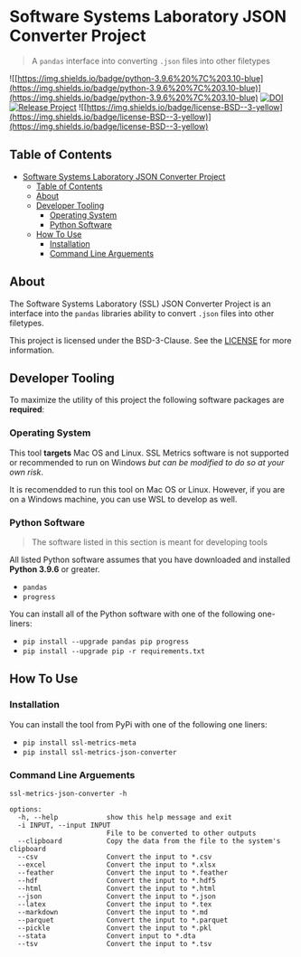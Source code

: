 # Software Systems Laboratory JSON Converter Project

> A `pandas` interface into converting `.json` files into other filetypes

![[https://img.shields.io/badge/python-3.9.6%20%7C%203.10-blue](https://img.shields.io/badge/python-3.9.6%20%7C%203.10-blue)](https://img.shields.io/badge/python-3.9.6%20%7C%203.10-blue)
[![DOI](https://zenodo.org/badge/406267900.svg)](https://zenodo.org/badge/latestdoi/406267900)
[![Release Project](https://github.com/SoftwareSystemsLaboratory/ssl-metrics-json-converter/actions/workflows/release.yml/badge.svg)](https://github.com/SoftwareSystemsLaboratory/ssl-metrics-json-converter/actions/workflows/release.yml)
![[https://img.shields.io/badge/license-BSD--3-yellow](https://img.shields.io/badge/license-BSD--3-yellow)](https://img.shields.io/badge/license-BSD--3-yellow)

## Table of Contents

- [Software Systems Laboratory JSON Converter Project](#software-systems-laboratory-json-converter-project)
  - [Table of Contents](#table-of-contents)
  - [About](#about)
  - [Developer Tooling](#developer-tooling)
    - [Operating System](#operating-system)
    - [Python Software](#python-software)
  - [How To Use](#how-to-use)
    - [Installation](#installation)
    - [Command Line Arguements](#command-line-arguements)

## About

The Software Systems Laboratory (SSL) JSON Converter Project is an interface into the `pandas` libraries ability to convert `.json` files into other filetypes.

This project is licensed under the BSD-3-Clause. See the [LICENSE](LICENSE) for more information.

## Developer Tooling

To maximize the utility of this project the following software packages are **required**:

### Operating System

This tool **targets** Mac OS and Linux. SSL Metrics software is not supported or recommended to run on Windows *but can be modified to do so at your own risk*.

It is recomendded to run this tool on Mac OS or Linux. However, if you are on a Windows machine, you can use WSL to develop as well.

### Python Software

> The software listed in this section is meant for developing tools

All listed Python software assumes that you have downloaded and installed **Python 3.9.6** or greater.

- `pandas`
- `progress`

You can install all of the Python software with one of the following one-liners:

- `pip install --upgrade pandas pip progress`
- `pip install --upgrade pip -r requirements.txt`

## How To Use

### Installation

You can install the tool from PyPi with one of the following one liners:

- `pip install ssl-metrics-meta`
- `pip install ssl-metrics-json-converter`

### Command Line Arguements

`ssl-metrics-json-converter -h`

```shell
options:
  -h, --help            show this help message and exit
  -i INPUT, --input INPUT
                        File to be converted to other outputs
  --clipboard           Copy the data from the file to the system's clipboard
  --csv                 Convert the input to *.csv
  --excel               Convert the input to *.xlsx
  --feather             Convert the input to *.feather
  --hdf                 Convert the input to *.hdf5
  --html                Convert the input to *.html
  --json                Convert the input to *.json
  --latex               Convert the input to *.tex
  --markdown            Convert the input to *.md
  --parquet             Convert the input to *.parquet
  --pickle              Convert the input to *.pkl
  --stata               Convert input to *.dta
  --tsv                 Convert the input to *.tsv
```
